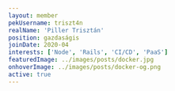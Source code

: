 ```yaml
---
layout: member
pekUsername: triszt4n
realName: 'Piller Trisztán'
position: gazdaságis
joinDate: 2020-04
interests: ['Node', 'Rails', 'CI/CD', 'PaaS']
featuredImage: ../images/posts/docker.jpg
onhoverImage: ../images/posts/docker-og.png
active: true
---
```

